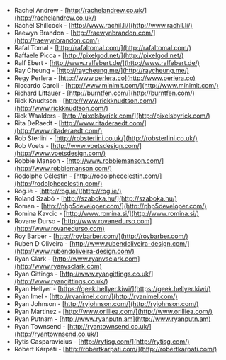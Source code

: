  * Rachel Andrew - [http://rachelandrew.co.uk/](http://rachelandrew.co.uk/)
 * Rachel Shillcock - [http://www.rachil.li/](http://www.rachil.li/)
 * Raewyn Brandon - [http://raewynbrandon.com/](http://raewynbrandon.com/)
 * Rafal Tomal - [http://rafaltomal.com/](http://rafaltomal.com/)
 * Raffaele Picca - [http://pixelgod.net/](http://pixelgod.net/)
 * Ralf Ebert - [http://www.ralfebert.de/](http://www.ralfebert.de/)
 * Ray Cheung - [http://raycheung.me/](http://raycheung.me/)
 * Regy Perlera - [http://www.perlera.co](http://www.perlera.co)
 * Riccardo Caroli - [http://www.minimit.com/](http://www.minimit.com/)
 * Richard Littauer - [http://burntfen.com/](http://burntfen.com/)
 * Rick Knudtson - [http://www.rickknudtson.com/](http://www.rickknudtson.com/)
 * Rick Waalders - [http://pixelsbyrick.com/](http://pixelsbyrick.com/)
 * Rita DeRaedt - [http://www.ritaderaedt.com/](http://www.ritaderaedt.com/)
 * Rob Sterlini - [http://robsterlini.co.uk/](http://robsterlini.co.uk/)
 * Rob Voets - [http://www.voetsdesign.com/](http://www.voetsdesign.com/)
 * Robbie Manson - [http://www.robbiemanson.com/](http://www.robbiemanson.com/)
 * Rodolphe Célestin - [http://rodolphecelestin.com/](http://rodolphecelestin.com/)
 * Rog.ie - [http://rog.ie/](http://rog.ie/)
 * Roland Szabó - [http://szaboka.hu/](http://szaboka.hu/)
 * Roman - [http://php5developer.com/](http://php5developer.com/)
 * Romina Kavcic - [http://www.romina.si/](http://www.romina.si/)
 * Rovane Durso - [http://www.rovanedurso.com](http://www.rovanedurso.com)
 * Roy Barber - [http://roybarber.com/](http://roybarber.com/)
 * Ruben D Oliveira - [http://www.rubendoliveira-design.com/](http://www.rubendoliveira-design.com/)
 * Ryan Clark - [http://www.ryanvsclark.com](http://www.ryanvsclark.com)
 * Ryan Gittings - [http://www.ryangittings.co.uk/](http://www.ryangittings.co.uk/)
 * Ryan Hellyer - [https://geek.hellyer.kiwi/](https://geek.hellyer.kiwi/)
 * Ryan Imel - [http://ryanimel.com/](http://ryanimel.com/)
 * Ryan Johnson - [http://ryjohnson.com/](http://ryjohnson.com/)
 * Ryan Martinez - [http://www.orilliea.com/](http://www.orilliea.com/)
 * Ryan Putnam - [http://www.ryanputn.am](http://www.ryanputn.am)
 * Ryan Townsend - [http://ryantownsend.co.uk/](http://ryantownsend.co.uk/)
 * Rytis Gasparavicius - [http://rytisg.com/](http://rytisg.com/)
 * Róbert Kárpáti - [http://robertkarpati.com/](http://robertkarpati.com/)